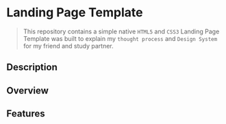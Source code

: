 # Landing Page Template
> This repository contains a simple native `HTML5` and `CSS3` Landing Page Template was built to explain my `thought process` and `Design System` for my friend and study partner.

## Description


## Overview


## Features

